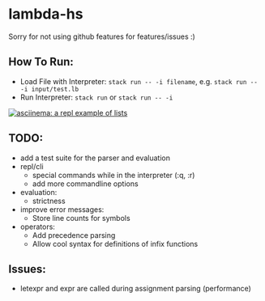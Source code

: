 # lambda-hs

Sorry for not using github features for features/issues :)

## How To Run:
- Load File with Interpreter: `stack run -- -i filename`, e.g. `stack run -- -i input/test.lb`
- Run Interpreter: `stack run` or `stack run -- -i`

[![asciinema: a repl example of lists](https://asciinema.org/a/QJQu6DIYp2PetuRg2XDXhtBAz.svg)](https://asciinema.org/a/QJQu6DIYp2PetuRg2XDXhtBAz?autoplay=1)

## TODO:
- add a test suite for the parser and evaluation
- repl/cli
    - special commands while in the interpreter (:q, :r)
    - add more commandline options
- evaluation:
    - strictness
- improve error messages:
    - Store line counts for symbols
- operators:
    - Add precedence parsing
    - Allow cool syntax for definitions of infix functions

## Issues:
- letexpr and expr are called during assignment parsing (performance)
